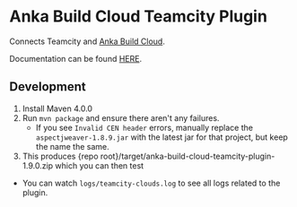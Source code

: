 # Anka Build Cloud Teamcity Plugin

Connects Teamcity and [Anka Build Cloud](https://veertu.com/anka-build/).

Documentation can be found [HERE](https://docs.veertu.com/anka/plugins-and-integrations/controller-+-registry/teamcity/).

## Development

1. Install Maven 4.0.0
2. Run `mvn package` and ensure there aren't any failures.
    - If you see `Invalid CEN header` errors, manually replace the `aspectjweaver-1.8.9.jar` with the latest jar for that project, but keep the name the same.
3. This produces {repo root}/target/anka-build-cloud-teamcity-plugin-1.9.0.zip which you can then test

- You can watch `logs/teamcity-clouds.log` to see all logs related to the plugin.

<!-- ### Building with Docker

```
cd ${REPO_ROOT}
docker run -it --rm --name maven-builder -v "/tmp:/root/.m2" -v "$(pwd)":/usr/src/teamcity-repo -w /usr/src/teamcity-repo maven:3.8.6-openjdk-8 mvn clean package
``` -->
